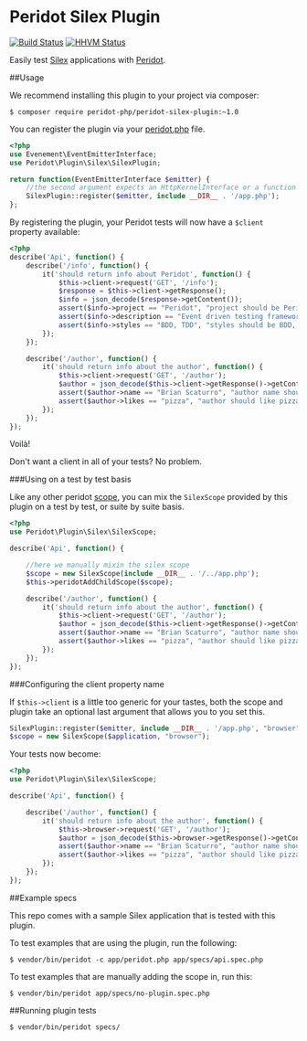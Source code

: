 Peridot Silex Plugin
====================

[![Build Status](https://travis-ci.org/peridot-php/peridot-silex-plugin.png)](https://travis-ci.org/peridot-php/peridot-silex-plugin) [![HHVM Status](http://hhvm.h4cc.de/badge/peridot-php/peridot-silex-plugin.svg)](http://hhvm.h4cc.de/package/peridot-php/peridot-silex-plugin)

Easily test [Silex](http://silex.sensiolabs.org/) applications with [Peridot](http://peridot-php.github.io/).

##Usage

We recommend installing this plugin to your project via composer:

```
$ composer require peridot-php/peridot-silex-plugin:~1.0
```

You can register the plugin via your [peridot.php](http://peridot-php.github.io/#plugins) file.

```php
<?php
use Evenement\EventEmitterInterface;
use Peridot\Plugin\Silex\SilexPlugin;

return function(EventEmitterInterface $emitter) {
    //the second argument expects an HttpKernelInterface or a function that returns one
    SilexPlugin::register($emitter, include __DIR__ . '/app.php');
};
```

By registering the plugin, your Peridot tests will now have a `$client` property available:

```php
<?php
describe('Api', function() {
    describe('/info', function() {
        it('should return info about Peridot', function() {
            $this->client->request('GET', '/info');
            $response = $this->client->getResponse();
            $info = json_decode($response->getContent());
            assert($info->project == "Peridot", "project should be Peridot");
            assert($info->description == "Event driven testing framework", "description should describe Peridot");
            assert($info->styles == "BDD, TDD", "styles should be BDD, TDD");
        });
    });

    describe('/author', function() {
        it('should return info about the author', function() {
            $this->client->request('GET', '/author');
            $author = json_decode($this->client->getResponse()->getContent());
            assert($author->name == "Brian Scaturro", "author name should be on response");
            assert($author->likes == "pizza", "author should like pizza");
        });
    });
});
```

Voilà!

Don't want a client in all of your tests? No problem.

###Using on a test by test basis

Like any other peridot [scope](http://peridot-php.github.io/#scopes), you can mix the `SilexScope` provided by this plugin
on a test by test, or suite by suite basis.

```php
<?php
use Peridot\Plugin\Silex\SilexScope;

describe('Api', function() {

    //here we manually mixin the silex scope
    $scope = new SilexScope(include __DIR__ . '/../app.php');
    $this->peridotAddChildScope($scope);

    describe('/author', function() {
        it('should return info about the author', function() {
            $this->client->request('GET', '/author');
            $author = json_decode($this->client->getResponse()->getContent());
            assert($author->name == "Brian Scaturro", "author name should be on response");
            assert($author->likes == "pizza", "author should like pizza");
        });
    });
});
```

###Configuring the client property name

If `$this->client` is a little too generic for your tastes, both the scope and plugin take an optional last argument that allows you to
you set this.

```php
SilexPlugin::register($emitter, include __DIR__ . '/app.php', "browser");
$scope = new SilexScope($application, "browser");
```

Your tests now become:

```php
<?php
use Peridot\Plugin\Silex\SilexScope;

describe('Api', function() {

    describe('/author', function() {
        it('should return info about the author', function() {
            $this->browser->request('GET', '/author');
            $author = json_decode($this->browser->getResponse()->getContent());
            assert($author->name == "Brian Scaturro", "author name should be on response");
            assert($author->likes == "pizza", "author should like pizza");
        });
    });
});
```

##Example specs

This repo comes with a sample Silex application that is tested with this plugin.

To test examples that are using the plugin, run the following:

```
$ vendor/bin/peridot -c app/peridot.php app/specs/api.spec.php
```

To test examples that are manually adding the scope in, run this:

```
$ vendor/bin/peridot app/specs/no-plugin.spec.php
```

##Running plugin tests

```
$ vendor/bin/peridot specs/
```

